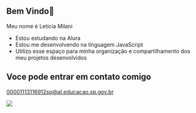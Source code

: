 ## Bem Vindo🩷
Meu nome é Letícia Milani

- Estou estudando na Alura
- Estou me desenvolvendo na linguagem JavaScript
- Utilizo esse espaço para minha organização e compartilhamento dos meu projetos desenvolvidos

## Voce pode entrar em contato comigo 
00001113116912sp@al.educacao.sp.gov.br

![](https://encrypted-tbn0.gstatic.com/images?q=tbn:ANd9GcSkpMZkIpFtQFaZtUzIIJ0lYnAlgCJPj6JpDw&s)
